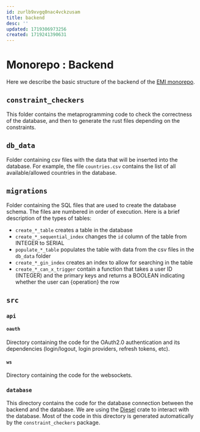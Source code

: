 ```yaml
---
id: zurlb9xvgq0nac4vckzusam
title: backend
desc: ''
updated: 1719306973256
created: 1719241390631
---
```


# Monorepo : Backend
Here we describe the basic structure of the backend of the [EMI monorepo](https://github.com/earth-metabolome-initiative/emi-monorepo/tree/web).

## `constraint_checkers`
This folder contains the metaprogramming code to check the correctness of the database, and then to generate the rust files depending on the constraints.

## `db_data`
Folder containing csv files with the data that will be inserted into the database. For example, the file `countries.csv` contains the list of all available/allowed countries in the database.

## `migrations`
Folder containing the SQL files that are used to create the database schema. The files are numbered in order of execution. 
Here is a brief description of the types of tables:
- `create_*_table` creates a table in the database
- `create_*_sequential_index` changes the `id` column of the table from INTEGER to SERIAL
- `populate_*_table` populates the table with data from the csv files in the `db_data` folder
- `create_*_gin_index` creates an index to allow for searching in the table
- `create_*_can_x_trigger` contain a function that takes a user ID (INTEGER) and the primary keys and returns a BOOLEAN indicating whether the user can {operation} the row

## `src`
### `api`
#### `oauth`
Directory containing the code for the OAuth2.0 authentication and its dependencies (login/logout, login providers, refresh tokens, etc).  

#### `ws`
Directory containing the code for the websockets.

### `database`
This directory contains the code for the database connection between the backend and the database. We are using the [Diesel](https://diesel.rs/) crate to interact with the database. Most of the code in this directory is generated automatically by the `constraint_checkers` package.

